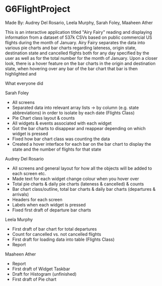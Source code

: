 # G6FlightProject
Made By: Audrey Del Rosario, Leela Murphy, Sarah Foley, Maaheen Ather

This is an interactive application titled "Airy Fairy" reading and displaying information from a dataset of 537k CSVs based on public commercial US flights during the month of January. 
Airy Fairy separates the data into various pie charts and bar charts regarding lateness, origin state, destination state and cancelled flights both for any day specified by the user as well as for the total number for the month of January. 
Upon a closer look, there is a hover feature on the bar charts in the origin and destination state, when hovering over any bar of the bar chart that bar is then highlighted and 


What everyone did 

Sarah Foley 
* All screens
* Separated data into relevant array lists -> by column (e.g. state abbreviations) in order to isolate by each date (Flights Class)
* Pie Chart class layout & counts
* All widgets & events associated with each widget 
* Got the bar charts to disappear and reappear depending on which widget is pressed 
* Fixed how bar chart class was counting the data 
* Created a hover interface for each bar on the bar chart to display the state and the number of flights for that state 

Audrey Del Rosario
* All screens and general layout for how all the objects will be added to each screen etc. 
* Made text for each widget change colour when you hover over
* Total pie charts & daily pie charts (lateness & cancelled) & counts
* Bar chart class/outline, total bar charts & daily bar charts (departures & arrivals)
* Headers for each screen 
* Labels when each widget is pressed 
* Fixed first draft of departure bar charts 

Leela Murphy 
* First draft of bar chart for total departures
* Count for cancelled vs. not cancelled flights
* First draft for loading data into table (Flights Class)
* Report 

Maaheen Ather
* Report
* First draft of Widget Taskbar
* Draft for Histogram (unfinished)
* First draft of Pie chart
